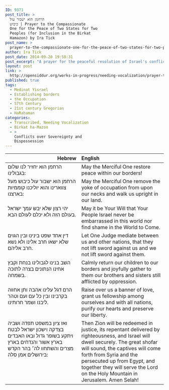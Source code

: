 ```yaml
---
ID: 9371
post_title: >
  הרחמן הוא ישבור עול
  כיבוש | Prayer to the Compassionate
  One for the Peace of Two States for Two
  Peoples (for Inclusion in the Birkat
  Hamazon) by Ira Tick
post_name: >
  prayer-to-the-compassionate-one-for-the-peace-of-two-states-for-two-peoples
author: Ira Tick
post_date: 2014-09-20 19:58:31
post_excerpt: "A prayer for the peaceful resolution of Israel's conflicts with her neighbors and a mutually agreeable end to her dominion over the Palestinians, in Hebrew and in English, appropriate for inserting in the <em>Birkat HaMazon</em> especially on Shabbat and Festivals, or for reciting at any time."
layout: post
link: >
  http://opensiddur.org/works-in-progress/needing-vocalization/prayer-to-the-compassionate-one-for-the-peace-of-two-states-for-two-peoples/
published: true
tags:
  - Medinat Yisrael
  - Establishing borders
  - the Occupation
  - 57th Century
  - 21st century Gregorian
  - HaRaḥaman
categories:
  - Transcribed, Needing Vocalization
  - Birkat ha-Mazon
  - >
    Conflicts over Sovereignty and
    Dispossession
---
```

<table style="margin-left: auto;margin-right: auto;" class="draggable">
<thead><tr><th id="x" style="text-align: right;">Hebrew</th><th style="text-align: left;">English</th></tr></thead>
<tbody>
<tr>
<td style="vertical-align:top;" width="46%">
<div class="liturgy"><span lang="he">
הרחמן הוא יחזיר לנו שלום בגבולינו:
</span></div></td>
 
<td style="vertical-align:top;" width="53%"><div class="english">
May the Merciful One restore peace within our borders!
</div></td></tr>


<tr><td style="vertical-align:top;" width="46%"><div class="liturgy"><span lang="he">
הרחמן הוא ישבור עול כיבוש מעל צווארינו 
והוא יוליכנו קוממיות בארצנו:
</span></div></td>
 
<td style="vertical-align:top;" width="53%"><div class="english">
May the Merciful One remove the yoke of occupation from upon our necks 
and walk us upright in our land.
</div></td></tr>
	
	
<tr><td style="vertical-align:top;" width="46%"><div class="liturgy"><span lang="he">
יהי רצון שלא יבש עמך ישראל בעולם הזה 
ולא יכלם לעולם הבא. 
</span></div></td>
 
<td style="vertical-align:top;" width="53%"><div class="english">
May it be Your Will that Your People Israel never be embarrassed in this world 
nor find shame in the World to Come. 
</div></td></tr>
	
	
<tr><td style="vertical-align:top;" width="46%"><div class="liturgy"><span lang="he">
דין אחד שפט בינינו ובין הגוים 
שלא ישאו חרב אלינו 
ולא נשא חרב אליהם. 
</span></div></td>
 
<td style="vertical-align:top;" width="53%"><div class="english">
Let One Judge mediate between us and other nations, 
that they not lift sword against us 
and we not lift sword against them. 
</div></td></tr>
	
	
<tr><td style="vertical-align:top;" width="46%"><div class="liturgy"><span lang="he">
השב בנינו לגבולינו בנחת 
וקבץ אחינו הנתונים בצרה לתוכה בשמחה. 
</span></div></td>
 
<td style="vertical-align:top;" width="53%"><div class="english">
Calmly return our children to our borders 
and joyfully gather to them our brothers and sisters still afflicted by oppression. 
</div></td></tr>
	
	
<tr><td style="vertical-align:top;" width="46%"><div class="liturgy"><span lang="he">
הרם דגל עלינו אהבה 
ותן אחווה בקרבינו 
ובין כל עם ועם 
וטהר ליבנו 
ושמר חרותינו.
</span></div></td>
 
<td style="vertical-align:top;" width="53%"><div class="english">
Raise over us a banner of love, 
grant us fellowship among ourselves 
and with all nations, 
purify our hearts 
and preserve our liberty.
</div></td></tr>
	
	
<tr><td style="vertical-align:top;" width="46%"><div class="liturgy"><span lang="he">
ואז ציון במשפט תפדה 
ושביה בצדקה 
וישכון ישראל לבטח 
ויתקע בשופר גדול 
ובאו האבדים בארץ אשור 
והנדחים בארץ מצרים 
והשתחוו לה׳ 
בהר הקדש בירושלים 
אמן סלה: 
</span></div></td>
 
<td style="vertical-align:top;" width="53%"><div class="english">
Then Zion will be redeemed in justice, 
its repentant delivered by righteousness, 
and Israel will dwell securely. 
The great shofar will sound, 
the captives will come forth from Syria 
and the persecuted up from Egypt, 
and together they will serve the Lord 
on the Holy Mountain in Jerusalem.  
Amen Selah!
</div></td></tr>
</tbody></table>
